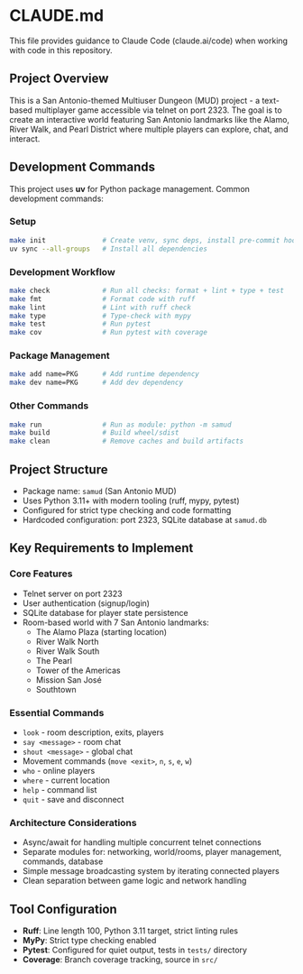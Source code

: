# CLAUDE.md

This file provides guidance to Claude Code (claude.ai/code) when working with code in this repository.

## Project Overview

This is a San Antonio-themed Multiuser Dungeon (MUD) project - a text-based multiplayer game accessible via telnet on port 2323. The goal is to create an interactive world featuring San Antonio landmarks like the Alamo, River Walk, and Pearl District where multiple players can explore, chat, and interact.

## Development Commands

This project uses **uv** for Python package management. Common development commands:

### Setup
```bash
make init              # Create venv, sync deps, install pre-commit hook
uv sync --all-groups   # Install all dependencies
```

### Development Workflow
```bash
make check             # Run all checks: format + lint + type + test
make fmt               # Format code with ruff
make lint              # Lint with ruff check
make type              # Type-check with mypy
make test              # Run pytest
make cov               # Run pytest with coverage
```

### Package Management
```bash
make add name=PKG      # Add runtime dependency
make dev name=PKG      # Add dev dependency
```

### Other Commands
```bash
make run               # Run as module: python -m samud
make build             # Build wheel/sdist
make clean             # Remove caches and build artifacts
```

## Project Structure

- Package name: `samud` (San Antonio MUD)
- Uses Python 3.11+ with modern tooling (ruff, mypy, pytest)
- Configured for strict type checking and code formatting
- Hardcoded configuration: port 2323, SQLite database at `samud.db`

## Key Requirements to Implement

### Core Features
- Telnet server on port 2323
- User authentication (signup/login)
- SQLite database for player state persistence
- Room-based world with 7 San Antonio landmarks:
  - The Alamo Plaza (starting location)
  - River Walk North
  - River Walk South
  - The Pearl
  - Tower of the Americas
  - Mission San José
  - Southtown

### Essential Commands
- `look` - room description, exits, players
- `say <message>` - room chat
- `shout <message>` - global chat
- Movement commands (`move <exit>`, `n`, `s`, `e`, `w`)
- `who` - online players
- `where` - current location
- `help` - command list
- `quit` - save and disconnect

### Architecture Considerations
- Async/await for handling multiple concurrent telnet connections
- Separate modules for: networking, world/rooms, player management, commands, database
- Simple message broadcasting system by iterating connected players
- Clean separation between game logic and network handling

## Tool Configuration

- **Ruff**: Line length 100, Python 3.11 target, strict linting rules
- **MyPy**: Strict type checking enabled
- **Pytest**: Configured for quiet output, tests in `tests/` directory
- **Coverage**: Branch coverage tracking, source in `src/`